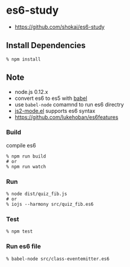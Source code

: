# es6-study

- https://github.com/shokai/es6-study

## Install Dependencies

    % npm install


## Note

- node.js 0.12.x
- convert es6 to es5 with [babel](https://babeljs.io/)
- use `babel-node` comamnd to run es6 directry
- [js2-mode.el](https://github.com/mooz/js2-mode) supports es6 syntax
- https://github.com/lukehoban/es6features

### Build

compile es6

    % npm run build
    # or
    % npm run watch

### Run

    % node dist/quiz_fib.js
    # or
    % iojs --harmony src/quiz_fib.es6

### Test

    % npm test

### Run es6 file

    % babel-node src/class-eventemitter.es6
